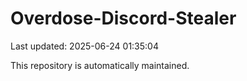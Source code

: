 # Overdose-Discord-Stealer

Last updated: 2025-06-24 01:35:04

This repository is automatically maintained.

